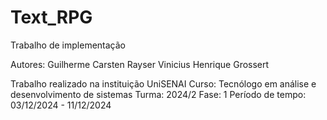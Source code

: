 # Text_RPG
Trabalho de implementação

Autores: 
        Guilherme Carsten Rayser
        Vinicius Henrique Grossert

Trabalho realizado na instituição UniSENAI
Curso: Tecnólogo em análise e desenvolvimento de sistemas
Turma: 2024/2
Fase: 1
Período de tempo: 03/12/2024 - 11/12/2024